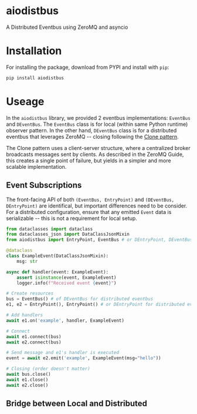 # aiodistbus
A Distributed Eventbus using ZeroMQ and asyncio

# Installation

For installing the package, download from PYPI and install with ``pip``:

```bash
pip install aiodistbus
```

# Useage

In the ``aiodistbus`` library, we provided 2 eventbus implementations: ``EventBus`` and ``DEventBus``. The ``EventBus`` class is for local (within same Python runtime) observer pattern. In the other hand, ``DEventBus`` class is for a distributed eventbus that leverages ZeroMQ -- closing following the [Clone pattern](https://zguide.zeromq.org/docs/chapter5/).

The Clone pattern uses a client-server structure, where a centralized broker broadcasts messages sent by clients. As described in the ZeroMQ Guide, this creates a single point of failure, but yields in a simpler and more scalable implementation.

## Event Subscriptions

The front-facing API of both ``(EventBus, EntryPoint)`` and ``(DEventBus, DEntryPoint)`` are identifical, but important differences need to be consider. For a distributed configuration, ensure that any emitted ``Event`` data is serializable -- this is not a requirement for local setup.

```python
from dataclasses import dataclass
from dataclasses_json import DataClassJsonMixin
from aiodistbus import EntryPoint, EventBus # or DEntryPoint, DEventBus

@dataclass
class ExampleEvent(DataClassJsonMixin):
    msg: str

async def handler(event: ExampleEvent):
    assert isinstance(event, ExampleEvent)
    logger.info(f"Received event {event}")

# Create resources
bus = EventBus() # of DEventBus for distributed eventbus
e1, e2 = EntryPoint(), EntryPoint() # or DEntryPoint for distributed eventbus

# Add handlers
await e1.on('example', handler, ExampleEvent)

# Connect
await e1.connect(bus)
await e2.connect(bus)

# Send message and e1's handler is executed
event = await e2.emit('example', ExampleEvent(msg="hello"))

# Closing (order doesn't matter)
await bus.close()
await e1.close()
await e2.close()
```

## Bridge between Local and Distributed

```python

```
